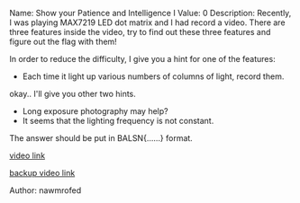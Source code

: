 Name: Show your Patience and Intelligence I
Value: 0
Description: Recently, I was playing MAX7219 LED dot matrix and I had record a video.
There are three features inside the video, try to find out these three features and figure out the flag with them!

In order to reduce the difficulty, I give you  a hint for one of the features:<br>
- Each time it light up various numbers of columns of light, record them.

okay.. I'll give you other two hints.
- Long exposure photography may help?
- It seems that the lighting frequency is not constant.

The answer should be put in BALSN{......} format.

[video link](https://drive.google.com/file/d/1BGbAlGDnv8oIZAAt6B-IXNaolggtLCuf/view?usp=sharing)

[backup video link](https://balsnctf-challenges-2020.s3.amazonaws.com/Show_your_Patience_and_Intelligence_I/8e7d584ed055487afc912f9123e6e2c6e14d43400a792a85d1f1cb61114c696f.MP4)

Author: nawmrofed
